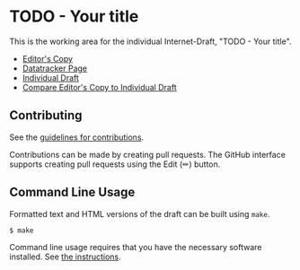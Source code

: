 # TODO - Your title

This is the working area for the individual Internet-Draft, "TODO - Your title".

* [Editor's Copy](https://jricher.github.io/draft-richer-oauth-tmb-claim/#go.draft-richer-oauth-tmb-claim.html)
* [Datatracker Page](https://datatracker.ietf.org/doc/draft-richer-oauth-tmb-claim)
* [Individual Draft](https://datatracker.ietf.org/doc/html/draft-richer-oauth-tmb-claim)
* [Compare Editor's Copy to Individual Draft](https://jricher.github.io/draft-richer-oauth-tmb-claim/#go.draft-richer-oauth-tmb-claim.diff)


## Contributing

See the
[guidelines for contributions](https://github.com/jricher/draft-richer-oauth-tmb-claim/blob/main/CONTRIBUTING.md).

Contributions can be made by creating pull requests.
The GitHub interface supports creating pull requests using the Edit (✏) button.


## Command Line Usage

Formatted text and HTML versions of the draft can be built using `make`.

```sh
$ make
```

Command line usage requires that you have the necessary software installed.  See
[the instructions](https://github.com/martinthomson/i-d-template/blob/main/doc/SETUP.md).


